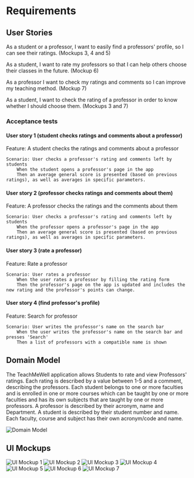 # Requirements

## User Stories

As a student or a professor, I want to easily find a professors' profile, so I can see their ratings. (Mockups 3, 4 and 5)

As a student, I want to rate my professors so that I can help others choose their classes in the future. (Mockup 6)

As a professor I want to check my ratings and comments so I can improve my teaching method. (Mockup 7)

As a student, I want to check the rating of a professor in order to know whether I should choose them. (Mockups 3 and 7)


### Acceptance tests

#### User story 1 (student checks ratings and comments about a professor)

Feature: A student checks the ratings and comments about a professor

    Scenario: User checks a professor's rating and comments left by students
        When the student opens a professor's page in the app
        Then an average general score is presented (based on previous ratings), as well as averages in specific parameters.

#### User story 2 (professor checks ratings and comments about them)

Feature: A professor checks the ratings and the comments about them

    Scenario: User checks a professor's rating and comments left by students
        When the professor opens a professor's page in the app
        Then an average general score is presented (based on previous ratings), as well as averages in specific parameters.

#### User story 3 (rate a professor)

Feature: Rate a professor

    Scenario: User rates a professor
        When the user rates a professor by filling the rating form
        Then the professor's page on the app is updated and includes the new rating and the professor's points can change.


#### User story 4 (find professor's profile)

Feature: Search for professor

    Scenario: User writes the professor's name on the search bar
        When the user writes the professor's name on the search bar and presses 'Search'
        Then a list of professors with a compatible name is shown

## Domain Model

The TeachMeWell application allows Students to rate and view Professors' ratings. Each rating is described by a value between 1-5 and a comment,
describing the professors. Each student belongs to one or more faculties and is enrolled in one or more courses which can be taught by one or more 
faculties and has its own subjects that are taught by one or more professors. A professor is described by their acronym, name and Department. 
A student is described by their student number and name. Each faculty, course and subject has their own acronym/code and name.

![Domain Model](../images/Domain%20Model.jpg)

## UI Mockups

![UI Mockup 1](../images/Mockup%201.png)
![UI Mockup 2](../images/Mockup%202.png)
![UI Mockup 3](../images/Mockup%203.png)
![UI Mockup 4](../images/Mockup%204.png)
![UI Mockup 5](../images/Mockup%205.png)
![UI Mockup 6](../images/Mockup%206.png)
![UI Mockup 7](../images/Mockup%207.png)
